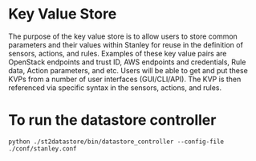Key Value Store
===============

The purpose of the key value store is to allow users to store common parameters and their values within Stanley for reuse in the definition of sensors, actions, and rules. Examples of these key value pairs are OpenStack endpoints and trust ID, AWS endpoints and credentials, Rule data, Action parameters, and etc. Users will be able to get and put these KVPs from a number of user interfaces (GUI/CLI/API). The KVP is then referenced via specific syntax in the sensors, actions, and rules.

# To run the datastore controller
    python ./st2datastore/bin/datastore_controller --config-file ./conf/stanley.conf
